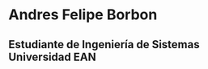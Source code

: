 <h1>
    Andres Felipe Borbon
</h1>
<h2>
  Estudiante de Ingeniería de Sistemas
<br>
  Universidad EAN
</h2>
